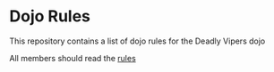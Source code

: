 Dojo Rules
==========

This repository contains a list of dojo rules for the Deadly Vipers dojo

All members should read the [rules]("https://github.com/deadlyvipers") 
